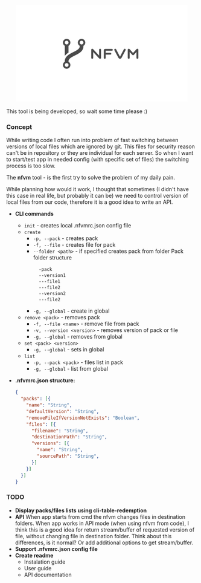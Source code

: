 <p align="center">
  <img height="256" src="logo.png?raw=true">
</p>

This tool is being developed, so wait some time please :)

### Concept

While writing code I often run into problem of fast switching between versions of local files which are ignored by git. This files for security reason can't be in repository or they are individual for each server.
So when I want to start/test app in needed config (with specific set of files) the switching process is too slow.

The **nfvm** tool - is the first try to solve the problem of my daily pain.

While planning how would it work, I thought that sometimes (I didn't have this case in real life, but probably it can be) we need to control version of local files from our code, therefore it is a good idea to write an API. 


- **CLI commands**
  - `init` - creates local .nfvmrc.json config file
  - `create`
    - `-p, --pack` - creates pack
    - `-f, --file` - creates file for pack
    - `--folder <path>` - if specified creates pack from folder
        Pack folder structure
        ```
          -pack
          --version1
          ---file1
          ---file2
          --version2
          ---file2
        ```    
    - `-g, --global` - create in global
  - `remove <pack>` - removes pack
    - `-f, --file <name>` - remove file from pack
    - `-v, --version <version>` - removes version of pack or file
    - `-g, --global` - removes from global
  - `set <pack> <version>`
    - `-g, --global` - sets in global
  - `list`
    - `-p, --pack <pack>` - files list in pack
    - `-g, --global` - list from global

- **.nfvmrc.json structure:**

  ```json
  {
    "packs": [{
      "name": "String",
      "defaultVersion": "String",
      "removeFileIfVersionNotExists": "Boolean",
      "files": [{
        "filename": "String",
        "destinationPath": "String",
        "versions": [{
          "name": "String",
          "sourcePath": "String",
        }]
      }]
    }]
  }
  ```

### TODO
- **Display packs/files lists using cli-table-redemption**
- **API**
  When app starts from cmd the nfvm changes files in destination folders.
  When app works in API mode (when using nfvm from code), I think this is a good idea for return stream/buffer of requested version of file, without changing file in destination folder.
  Think about this differences, is it normal? Or add additional options to get stream/buffer.
- **Support .nfvmrc.json config file**
- **Create readme**
  - Instalation guide
  - User guide
  - API documentation
  